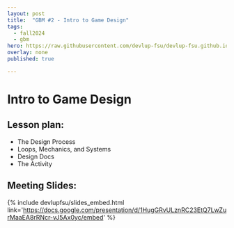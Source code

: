```yaml
---
layout: post
title:  "GBM #2 - Intro to Game Design"
tags:
  - fall2024
  - gbm
hero: https://raw.githubusercontent.com/devlup-fsu/devlup-fsu.github.io/master/assets/workshop_assets/gbm12-s24/hero.png
overlay: none
published: true

---
```


# Intro to Game Design

## Lesson plan:
- The Design Process
- Loops, Mechanics, and Systems
- Design Docs
- The Activity

## Meeting Slides:
{% include devlupfsu/slides_embed.html link='https://docs.google.com/presentation/d/1HugGRvULznRC23EtQ7LwZurMaaEA8rRNcr-vJ5Ax0yc/embed' %}
